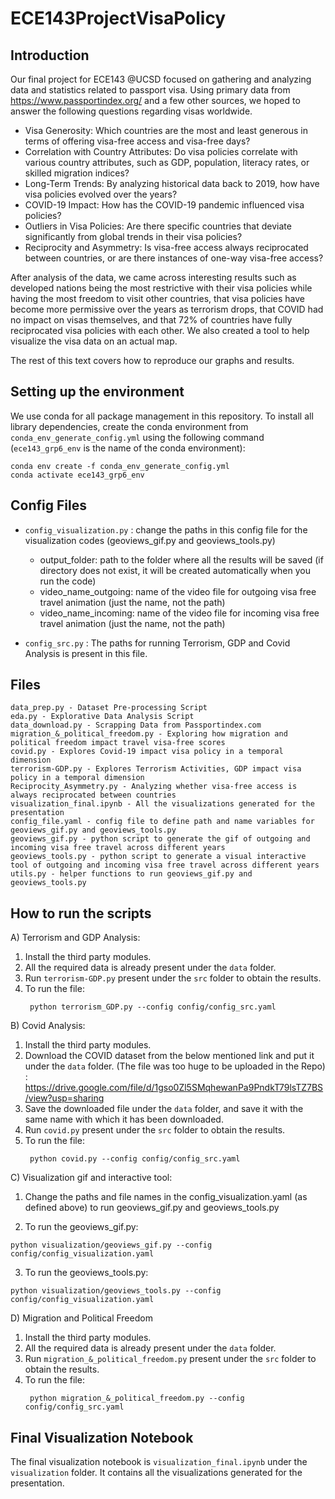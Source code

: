 # ECE143ProjectVisaPolicy

## Introduction

Our final project for ECE143 @UCSD focused on gathering and analyzing data and statistics related to passport visa. Using primary data from https://www.passportindex.org/ and a few other sources, we hoped to answer the following questions regarding visas worldwide.

- Visa Generosity: Which countries are the most and least generous in terms of offering visa-free access and visa-free days?
- Correlation with Country Attributes: Do visa policies correlate with various country attributes, such as GDP, population, literacy rates, or skilled migration indices?
- Long-Term Trends: By analyzing historical data back to 2019, how have visa policies evolved over the years?
- COVID-19 Impact: How has the COVID-19 pandemic influenced visa policies? 
- Outliers in Visa Policies: Are there specific countries that deviate significantly from global trends in their visa policies?
- Reciprocity and Asymmetry: Is visa-free access always reciprocated between countries, or are there instances of one-way visa-free access? 

After analysis of the data, we came across interesting results such as developed nations being the most restrictive with their visa policies while having the most freedom to visit other countries, that visa policies have become more permissive over the years as terrorism drops, that COVID had no impact on visas themselves, and that 72% of countries have fully reciprocated visa policies with each other. We also created a tool to help visualize the visa data on an actual map.

The rest of this text covers how to reproduce our graphs and results.



## Setting up the environment
We use conda for all package management in this repository. To install all library dependencies, create the conda environment from `conda_env_generate_config.yml` using the following command (`ece143_grp6_env` is the name of the conda environment):

```
conda env create -f conda_env_generate_config.yml
conda activate ece143_grp6_env
```

## Config Files

- ```config_visualization.py``` :  change the paths in this config file for the visualization codes (geoviews_gif.py and geoviews_tools.py)

   - output_folder: path to the folder where all the results will be saved (if directory does not exist, it will be created automatically when you run the code)
   - video_name_outgoing: name of the video file for outgoing visa free travel animation (just the name, not the path)
   - video_name_incoming: name of the video file for incoming visa free travel animation (just the name, not the path)


- ```config_src.py``` :  The paths for running Terrorism, GDP and Covid Analysis is present in this file.


## Files
```
data_prep.py - Dataset Pre-processing Script
eda.py - Explorative Data Analysis Script
data_download.py - Scrapping Data from Passportindex.com
migration_&_political_freedom.py - Exploring how migration and political freedom impact travel visa-free scores
covid.py - Explores Covid-19 impact visa policy in a temporal dimension
terrorism-GDP.py - Explores Terrorism Activities, GDP impact visa policy in a temporal dimension
Reciprocity_Asymmetry.py - Analyzing whether visa-free access is always reciprocated between countries
visualization_final.ipynb - All the visualizations generated for the presentation
config_file.yaml - config file to define path and name variables for geoviews_gif.py and geoviews_tools.py
geoviews_gif.py - python script to generate the gif of outgoing and incoming visa free travel across different years
geoviews_tools.py - python script to generate a visual interactive tool of outgoing and incoming visa free travel across different years
utils.py - helper functions to run geoviews_gif.py and geoviews_tools.py
```


## How to run the scripts

A) Terrorism and GDP Analysis:
1. Install the third party modules.
2. All the required data is already present under the `data` folder.
3. Run `terrorism-GDP.py` present under the `src` folder to obtain the results.
4. To run the file:
   ```
    python terrorism_GDP.py --config config/config_src.yaml
   ```

B) Covid Analysis:
1. Install the third party modules.
2. Download the COVID dataset from the below mentioned link and put it under the `data` folder.  (The file was too huge to be uploaded in the Repo) :
   https://drive.google.com/file/d/1gso0Zl5SMqhewanPa9PndkT79lsTZ7BS/view?usp=sharing
3. Save the downloaded file under the `data` folder, and save it with the same name with which it has been downloaded.
4. Run `covid.py` present under the `src` folder to obtain the results.
5. To run the file:
   ```
    python covid.py --config config/config_src.yaml
   ```


C) Visualization gif and interactive tool:

1. Change the paths and file names in the config_visualization.yaml (as defined above) to run geoviews_gif.py and geoviews_tools.py

2. To run the geoviews_gif.py:
```
python visualization/geoviews_gif.py --config config/config_visualization.yaml
```
3. To run the geoviews_tools.py:
```
python visualization/geoviews_tools.py --config config/config_visualization.yaml
```

D) Migration and Political Freedom
1. Install the third party modules.
2. All the required data is already present under the `data` folder.
3. Run `migration_&_political_freedom.py` present under the `src` folder to obtain the results.
4. To run the file:
   ```
    python migration_&_political_freedom.py --config config/config_src.yaml
   ```

## Final Visualization Notebook

The final visualization notebook is `visualization_final.ipynb` under the `visualization` folder. It contains all the visualizations generated for the presentation.
